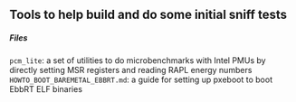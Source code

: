 ## Tools to help build and do some initial sniff tests

##### Files
`pcm_lite`: a set of utilities to do microbenchmarks with Intel PMUs by directly setting MSR registers and reading RAPL energy numbers
`HOWTO_BOOT_BAREMETAL_EBBRT.md`: a guide for setting up pxeboot to boot EbbRT ELF binaries

